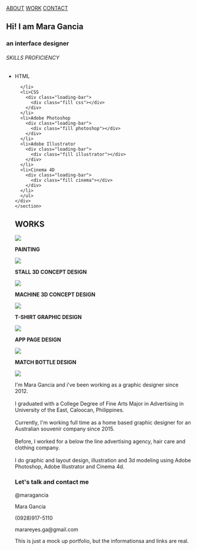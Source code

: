 <html lang="en">
<head>
  <title>Mara Gancia Portfolio</title>
  <script src="https://kit.fontawesome.com/6f0b2e9994.js" crossorigin="anonymous"></script>
  <link rel="stylesheet" href="https://use.fontawesome.com/releases/v5.8.2/css/all.css" />
  <link rel="stylesheet" href="styles.css" />
  <link rel="preconnect" href="https://fonts.googleapis.com">
  <link rel="preconnect" href="https://fonts.gstatic.com" crossorigin>
  <link href="https://fonts.googleapis.com/css2?family=Caveat&display=swap" rel="stylesheet">
  <link href="https://fonts.googleapis.com/css2?family=Caveat&family=Mr+De+Haviland&family=Quicksand:wght@300&display=swap" rel="stylesheet">
  <meta charset="UTF-8"/>
  <meta name="viewport" content="width=device-width, initial-scale=1.0" />
</head>
<body>
  <!--NAV BAR-->
  <nav id="navbar">
    <div id="menus">
      <a href="#welcome-section">ABOUT</a>
      <a href="#projects">WORK</a>
      <a href="#back">CONTACT</a>
    </div>
  </nav>
  <!--WELCOME SECTION-->
  <section id="welcome-section">
    <div id="about-text">
    <h1>Hi! I am Mara Gancia</h1>
    <h3>an interface designer</h3>
    <h6>SKILLS PROFICIENCY</h6>
    <ul>
      <li>HTML
        <div class="loading-bar">
          <div class="fill html"></div>
        </div>
        
      </li>
      <li>CSS
        <div class="loading-bar">
          <div class="fill css"></div>
        </div>
      </li>
      <li>Adobe Photoshop
        <div class="loading-bar">
          <div class="fill photoshop"></div>
        </div>
      </li>
      <li>Adobe Illustrator
        <div class="loading-bar">
          <div class="fill illustrator"></div>
        </div>
      </li>
      <li>Cinema 4D
        <div class="loading-bar">
          <div class="fill cinema"></div>
        </div>
      </li>
      </ul>
    </div>
    </section>
  <!--PROJECTS-->
  <section id="projects">
    <h2>WORKS</h2>
    <div id="project-container">
      <div class="project-tile">
        <a href="https://www.behance.net/maragancia"><img src="https://iili.io/HqHZbcP.png" ></a>
        <div class="proj-description">
          <p><strong>PAINTING</strong>
        </p></div>
      </div>
      <div class="project-tile">
        <a href="https://www.behance.net/maragancia"><img src="https://iili.io/HqHZDKB.png" ></a>
        <div class="proj-description">
          <p><strong>STALL 3D CONCEPT DESIGN</strong>
        </p></div>
      </div>
      <div class="project-tile">
        <a href="https://www.behance.net/maragancia"><img src="https://iili.io/HqHt2ov.png " ></a>
        <div class="proj-description">
          <p><strong>MACHINE 3D CONCEPT DESIGN</strong>
        </p></div>
      </div>
      <div class="project-tile">
        <a href="https://www.behance.net/maragancia"><img src="https://iili.io/HqHt3VR.png " ></a>
        <div class="proj-description">
          <p><strong>T-SHIRT GRAPHIC DESIGN</strong>
        </p></div>
      </div>
      <div class="project-tile">
        <a href="https://www.behance.net/maragancia"><img src="https://iili.io/HqHtfKN.png " ></a>
        <div class="proj-description">
          <p><strong>APP PAGE DESIGN</strong>
        </p></div>
      </div>
      <div class="project-tile">
        <a href="https://www.behance.net/maragancia"><img src="https://iili.io/HqHZZPV.jpg " ></a>
        <div class="proj-description">
          <p><strong>MATCH BOTTLE DESIGN</strong>
        </p></div>
      </div>
    </div>
    </section>
  <!--CONTACT-->
  <div id="bottom">
  <section id="contact">
      <div id="info">
        <img src="https://nosense.com.au/wp-content/uploads/2018/08/mara.jpg">
        <p>I'm Mara Gancia and i've been working as a graphic designer since 2012.
<br><br>
I graduated with a College Degree of Fine Arts Major in Advertising in University of the East, Caloocan, Philippines.
<br><br>
Currently, I'm working full time as a home based graphic designer for an Australian souvenir company since 2015.
<br><br>
Before, I worked for a below the line advertising agency,  hair care and clothing company.
<br><br>
I do graphic and layout design,  illustration and 3d modeling using Adobe Photoshop, Adobe Illustrator and Cinema 4d.</p>
        </div>
      <div id="socmed">
        <h3>Let's talk and contact me</h3>
        <div class="icon">
            <a target="_blank" href="https://www.freecodecamp.org/Maragancia">
              <i class="fa-brands fa-free-code-camp"></i>
            </a>
            <p>@maragancia</p>
              </div>
       <div class="icon">
            <a id="profile-link" target="_blank" href="https://www.behance.net/maragancia">
              <i class="fa-brands fa-behance"></i>
            </a>
            <p>Mara Gancia</p>
              </div>
        <div class="icon">
            <a>
              <i class="fa-brands fa-whatsapp"></i>
            </a>
            <p>(0928)917-5110</p>
              </div>
        <div class="icon">
            <a>
              <i class="fa-regular fa-envelope"></i>
            </a>
             <p>marareyes.ga@gmail.com</p>
              </div>
        </div>
  </section>
  <div id="back"></div>
  </div><!--bottom-->
  <footer>
    <p>This is just a mock up portfolio, but the informationsa and links are real.</p>
  </footer>
</body>
</html>
